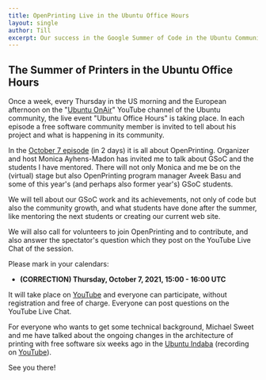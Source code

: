 ```yaml
---
title: OpenPrinting Live in the Ubuntu Office Hours
layout: single
author: Till
excerpt: Our success in the Google Summer of Code in the Ubuntu Community Live Event
---
```

## The Summer of Printers in the Ubuntu Office Hours
Once a week, every Thursday in the US morning and the European afternoon on the "[Ubuntu OnAir](https://ubuntu.com/blog/ubuntuonair)" YouTube channel of the Ubuntu community, the live event "Ubuntu Office Hours" is taking place. In each episode a free software community member is invited to tell about his project and what is happening in its community.

In the [October 7 episode](https://www.youtube.com/watch?v=diB3wm4HB1Y) (in 2 days) it is all about OpenPrinting. Organizer and host Monica Ayhens-Madon has invited me to talk about GSoC and the students I have mentored. There will not only Monica and me be on the (virtual) stage but also OpenPrinting program manager Aveek Basu and some of this year's (and perhaps also former year's) GSoC students.

We will tell about our GSoC work and its achievements, not only of code but also the community growth, and what students have done after the summer, like mentoring the next students or creating our current web site.

We will also call for volunteers to join OpenPrinting and to contribute, and also answer the spectator's question which they post on the YouTube Live Chat of the session.

Please mark in your calendars:

- **(CORRECTION) Thursday, October 7, 2021, 15:00 - 16:00 UTC**

It will take place on [YouTube](https://www.youtube.com/watch?v=diB3wm4HB1Y) and everyone can participate, without registration and free of charge. Everyone can post questions on the YouTube Live Chat.

For everyone who wants to get some technical background, Michael Sweet and me have talked about the ongoing changes in the architecture of printing with free software six weeks ago in the [Ubuntu Indaba](https://openprinting.github.io/OpenPrinting-News-Flash-Ubuntu-Indaba-and-Ghostscript-Printer-Application/#the-ubuntu-desktop-indabas-and-openprinting---the-recording) (recording on [YouTube](https://www.youtube.com/watch?v=P22DOu_ahBo)).

See you there!
